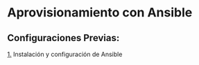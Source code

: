 # Aprovisionamiento con Ansible
## Configuraciones Previas:
[1.](https://github.com/AlvaroAMGX/Aprovisionamiento_con_Ansible/blob/main/Instalación.md) Instalación y configuración de Ansible
